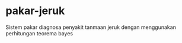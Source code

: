 # pakar-jeruk
Sistem pakar diagnosa penyakit tanmaan jeruk dengan menggunakan perhitungan teorema bayes
